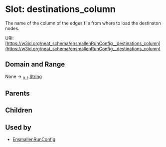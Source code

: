 
# Slot: destinations_column


The name of the column of the edges file from where to load the destinaton nodes.

URI: [https://w3id.org/neat_schema/ensmallenRunConfig__destinations_column](https://w3id.org/neat_schema/ensmallenRunConfig__destinations_column)


## Domain and Range

None &#8594;  <sub>0..1</sub> [String](types/String.md)

## Parents


## Children


## Used by

 * [EnsmallenRunConfig](EnsmallenRunConfig.md)
